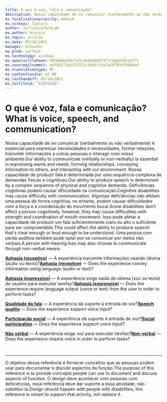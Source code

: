 ```yaml
---
title: O que é voz, fala e comunicação?
description: Nossa capacidade de se comunicar (verbalmente ou não verbalmente) é essencial para expressar necessidades e necessidades, formar relações, transmitir informações a outras pessoas e interagir com nosso ambiente.
ms.localizationpriority: medium
ms.sitesec: library
author: InclusiveTechLab
ms.author: brycejo
ms.topic: article
ms.date: 05/20/2021
manager: krhunter
ms.prod: surface
ms.technology: windows
ms.openlocfilehash: b976d8e9492793ca5dda66b7377ca69af0fda775
ms.sourcegitcommit: a4f8d271b1372321c3b45fc5a7a29703976964a4
ms.translationtype: MT
ms.contentlocale: pt-BR
ms.lasthandoff: 05/20/2021
ms.locfileid: "11577215"
---
```

# <a name="what-is-voice-speech-and-communication"></a><span data-ttu-id="441dc-103">O que é voz, fala e comunicação?</span><span class="sxs-lookup"><span data-stu-id="441dc-103">What is voice, speech, and communication?</span></span>

<span data-ttu-id="441dc-104">Nossa capacidade de se comunicar (verbalmente ou não verbalmente) é essencial para expressar necessidades e necessidades, formar relações, transmitir informações a outras pessoas e interagir com nosso ambiente.</span><span class="sxs-lookup"><span data-stu-id="441dc-104">Our ability to communicate (verbally or non-verbally) is essential in expressing wants and needs, forming relationships, conveying information to others, and interacting with our environment.</span></span> <span data-ttu-id="441dc-105">Nossa capacidade de produzir fala é determinada por uma sequência complexa de demandas físicas e cognitivas.</span><span class="sxs-lookup"><span data-stu-id="441dc-105">Our ability to produce speech is determined by a complex sequence of physical and cognitive demands.</span></span> <span data-ttu-id="441dc-106">Deficiências cognitivas podem causar dificuldade na comunicação.</span><span class="sxs-lookup"><span data-stu-id="441dc-106">Cognitive disabilities may cause difficulty with communication.</span></span> <span data-ttu-id="441dc-107">Algumas deficiências não afetam uma pessoa de forma cognitiva, no entanto, podem causar dificuldades com a força e a coordenação do movimento bucal.</span><span class="sxs-lookup"><span data-stu-id="441dc-107">Some disabilities don’t affect a person cognitively, however, they may cause difficulties with strength and coordination of mouth movement.</span></span> <span data-ttu-id="441dc-108">Isso pode afetar a capacidade de produzir um fala suficientemente claro ou alto o suficiente para ser compreendido.</span><span class="sxs-lookup"><span data-stu-id="441dc-108">This could affect the ability to produce speech that's clear enough or loud enough to be understood.</span></span> <span data-ttu-id="441dc-109">Uma pessoa com perda auditiva também pode optar por se comunicar por meios não verbais.</span><span class="sxs-lookup"><span data-stu-id="441dc-109">A person with hearing loss may also choose to communicate through non-verbal means.</span></span>

<span data-ttu-id="441dc-110">**[Aphasia (receptivo)](voice-speech-communication-aphasia-receptive.md)** &mdash; A experiência transmite informações usando idioma (áudio ou texto)?</span><span class="sxs-lookup"><span data-stu-id="441dc-110">**[Aphasia (receptive)](voice-speech-communication-aphasia-receptive.md)** &mdash; Does the experience convey information using language (audio or text)?</span></span>

<span data-ttu-id="441dc-111">**[Aphasia (expressivo)](voice-speech-communication-aphasia-expressive.md)** &mdash; A experiência exige saída de idioma (voz ou texto) do usuário para executar tarefas?</span><span class="sxs-lookup"><span data-stu-id="441dc-111">**[Aphasia (expressive)](voice-speech-communication-aphasia-expressive.md)** &mdash; Does the experience require language output (voice or text) from the user in order to perform tasks?</span></span>

<span data-ttu-id="441dc-112">**[Qualidade da fala](voice-speech-communication-speech-quality.md)** &mdash; A experiência dá suporte à entrada de voz?</span><span class="sxs-lookup"><span data-stu-id="441dc-112">**[Speech quality](voice-speech-communication-speech-quality.md)** &mdash; Does the experience support voice input?</span></span>

<span data-ttu-id="441dc-113">**[Participação social](voice-speech-communication-social-participation.md)** &mdash; A experiência dá suporte à entrada de voz?</span><span class="sxs-lookup"><span data-stu-id="441dc-113">**[Social participation](voice-speech-communication-social-participation.md)** &mdash; Does the experience support voice input?</span></span>

<span data-ttu-id="441dc-114">**[Não verbal](voice-speech-communication-non-verbal.md)** &mdash; A experiência exige voz para executar tarefas?</span><span class="sxs-lookup"><span data-stu-id="441dc-114">**[Non-verbal](voice-speech-communication-non-verbal.md)** &mdash; Does the experience require voice in order to perform tasks?</span></span>

&nbsp;

[comment]: # (Instrução Footer)
___
<span data-ttu-id="441dc-116">O objetivo dessa referência é fornecer conceitos que as pessoas podem usar para documentar e discutir aspectos da função.</span><span class="sxs-lookup"><span data-stu-id="441dc-116">The purpose of this reference is to provide concepts people can use to document and discuss aspects of function.</span></span> <span data-ttu-id="441dc-117">O design deve acontecer com pessoas com deficiências, essa referência deve dar suporte a essa atividade, não substituí-la.</span><span class="sxs-lookup"><span data-stu-id="441dc-117">Design should happen with people with disabilities, this reference is meant to support that activity, not replace it.</span></span> 